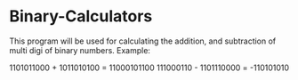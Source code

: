 # Binary-Calculators
This program will be used for calculating the addition, and subtraction of multi digi of binary numbers.
Example: 

1101011000 +  1011010100 = 11000101100
111000110 - 1101110000 = -110101010


